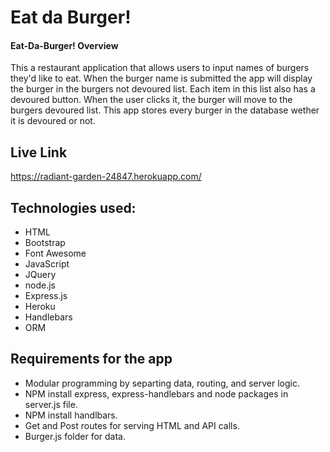 # Eat da Burger!
#### Eat-Da-Burger! Overview
This a restaurant application that allows users to input names of burgers they'd like to eat. When the burger name is submitted the app will display the burger in the burgers not devoured list. Each item in this list also has a devoured button. When the user clicks it, the burger will move to the burgers devoured list. This app stores every burger in the database wether it is devoured or not.

## Live Link
https://radiant-garden-24847.herokuapp.com/

## Technologies used:
* HTML
* Bootstrap
* Font Awesome
* JavaScript
* JQuery
* node.js
* Express.js
* Heroku
* Handlebars
* ORM

## Requirements for the app
* Modular programming by separting data, routing, and server logic.
* NPM install express, express-handlebars and node packages in server.js file.
* NPM install handlbars.
* Get and Post routes for serving HTML and API calls.
* Burger.js folder for data.
